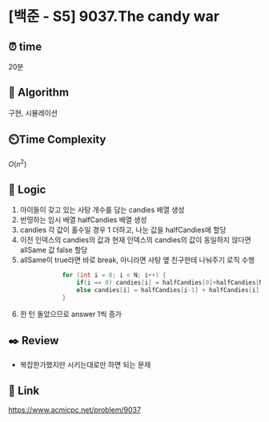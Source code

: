 # [백준 - S5] 9037.The candy war

## ⏰  **time**
20분

## :pushpin: **Algorithm**
구현, 시뮬레이션

## ⏲️**Time Complexity**
$O(n^2)$

## :round_pushpin: **Logic**
1. 아이들이 갖고 있는 사탕 개수를 담는 candies 배열 생성
2. 반띵하는 임시 배열 halfCandies 배열 생성
3. candies 각 값이 홀수일 경우 1 더하고, 나눈 값을 halfCandies에 할당
4. 이전 인덱스의 candies의 값과 현재 인덱스의 candies의 값이 동일하지 않다면 allSame 값 false 할당
5. allSame이 true라면 바로 break, 아니라면 사탕 옆 친구한테 나눠주기 로직 수행
```java
               for (int i = 0; i < N; i++) {
                   if(i == 0) candies[i] = halfCandies[0]+halfCandies[N-1];
                   else candies[i] = halfCandies[i-1] + halfCandies[i];
               }
```
6. 한 턴 돌았으므로 answer 1씩 증가


## :black_nib: **Review**
- 복잡한가했지만 시키는대로만 하면 되는 문제
  
## 📡 Link
https://www.acmicpc.net/problem/9037
